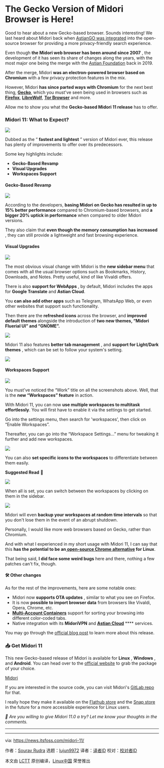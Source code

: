 [#]: subject: "The Gecko Version of Midori Browser is Here!"
[#]: via: "https://news.itsfoss.com/midori-11/"
[#]: author: "Sourav Rudra https://news.itsfoss.com/author/sourav/"
[#]: collector: "lujun9972/lctt-scripts-1693450080"
[#]: translator: " "
[#]: reviewer: " "
[#]: publisher: " "
[#]: url: " "

The Gecko Version of Midori Browser is Here!
======
Good to hear about a new Gecko-based browser. Sounds interesting!
We last heard about Midori back when [AstianGO was integrated][1] into the open-source browser for providing a more privacy-friendly search experience.

Even though **the Midori web browser has been around since 2007** , the development of it has seen its share of changes along the years, with the most major one being the merge with the [Astian Foundation][2] back in 2019.

After the merge, Midori **was an electron-powered browser based on Chromium** with a few privacy protection features in the mix.

However, Midori **has since parted ways with Chromium** for the next best thing, [**Gecko**][3], which you must've seen being used in browsers such as [**Firefox**][4], [**LibreWolf**][5], [**Tor Browser**][6] and more.

Allow me to show you what the **Gecko-based Midori 11 release** has to offer.

### Midori 11: What to Expect?

![][7]

Dubbed as the “ **fastest and lightest** ” version of Midori ever, this release has plenty of improvements to offer over its predecessors.

Some key highlights include:

  * **Gecko-Based Revamp**
  * **Visual Upgrades**
  * **Workspaces Support**



#### Gecko-Based Revamp

![][8]

According to the developers, **basing Midori on Gecko has resulted in up to 15% better performance** compared to Chromium-based browsers, and **a bigger 20% uptick in performance** when compared to older Midori versions.

They also claim that **even though the memory consumption has increased** , they can still provide a lightweight and fast browsing experience.

#### Visual Upgrades

![][9]

The most obvious visual change with Midori is the **new sidebar menu** that comes with all the usual browser options such as Bookmarks, History, Downloads, and Notes. Pretty useful, kind of like Vivaldi offers.

There is also **support for WebApps** , by default, Midori includes the apps for **Google Translate** and **Astian Cloud**.

You **can also add other apps** such as Telegram, WhatsApp Web, or even other websites that support such functionality.

Then there are the **refreshed icons** across the browser, and **improved default themes** alongside the introduction of **two new themes, “Midori Fluerial UI” and “GNOME”.**

![][10]

Midori 11 also features **better tab management** , and **support for Light/Dark themes** , which can be set to follow your system's setting.

![][11]

#### Workspaces Support

![][12]

You must've noticed the “Work” title on all the screenshots above. Well, that is the **new “Workspaces” feature** in action.

With Midori 11, you can now **use multiple workspaces to multitask effortlessly**. You will first have to enable it via the settings to get started.

Go into the settings menu, then search for 'workspaces', then click on “Enable Workspaces”.

Thereafter, you can go into the “Workspace Settings…” menu for tweaking it further and add new workspaces.

![][13]

You can also **set specific icons to the workspaces** to differentiate between them easily.

**Suggested Read** 📖

![][14]

When all is set, you can switch between the workspaces by clicking on them in the sidebar.

![][15]

Midori will even **backup your workspaces at random time intervals** so that you don't lose them in the event of an abrupt shutdown.

Personally, I would like more web browsers based on Gecko, rather than Chromium.

And with what I experienced in my short usage with Midori 11, I can say that this **has the** **potential to be an[ **open-source Chrome alternative**][16] for Linux**.

That being said, **I did face some weird bugs** here and there, nothing a few patches can't fix, though.

#### 🛠️ Other changes

As for the rest of the improvements, here are some notable ones:

  * Midori now **supports OTA updates** , similar to what you see on Firefox.
  * It is now **possible to import browser data** from browsers like Vivaldi, Opera, Chrome, etc.
  * [**Multi-Account Containers**][17] support for sorting your browsing into different color-coded tabs.
  * Native integration with its **MidoriVPN** and [**Astian Cloud**][18] **** services.



You may go through the [official blog post][19] to learn more about this release.

### 📥 Get Midori 11

This new Gecko-based release of Midori is available for **Linux** , **Windows** , and **Android**. You can head over to the [official website][20] to grab the package of your choice.

[Midori][20]

If you are interested in the source code, you can visit Midori's [GitLab repo][21] for that.

I really hope they make it available on the [Flathub store][22] and the [Snap store][23] in the future for a more accessible experience for Linux users.

_💬 Are you willing to give Midori 11.0 a try? Let me know your thoughts in the comments._

* * *

--------------------------------------------------------------------------------

via: https://news.itsfoss.com/midori-11/

作者：[Sourav Rudra][a]
选题：[lujun9972][b]
译者：[译者ID](https://github.com/译者ID)
校对：[校对者ID](https://github.com/校对者ID)

本文由 [LCTT](https://github.com/LCTT/TranslateProject) 原创编译，[Linux中国](https://linux.cn/) 荣誉推出

[a]: https://news.itsfoss.com/author/sourav/
[b]: https://github.com/lujun9972
[1]: https://news.itsfoss.com/midori-astiango/
[2]: https://astian.org/
[3]: https://developer.mozilla.org/en-US/docs/Glossary/Gecko
[4]: https://www.mozilla.org/en-US/firefox/
[5]: https://librewolf.net/
[6]: https://news.itsfoss.com/tor-browser-13-0-release/
[7]: https://news.itsfoss.com/content/images/2023/10/Midori_11_a.png
[8]: https://news.itsfoss.com/content/images/2023/10/Midori_11_b.png
[9]: https://news.itsfoss.com/content/images/2023/10/Midori_11_c.png
[10]: https://news.itsfoss.com/content/images/2023/10/Midori_11_c2.png
[11]: https://news.itsfoss.com/content/images/2023/04/Follow-us-on-Google-News.png
[12]: https://news.itsfoss.com/content/images/2023/10/Midori_11_d-1.png
[13]: https://news.itsfoss.com/content/images/2023/10/Midori_11_e-1.png
[14]: https://itsfoss.com/content/images/size/w256h256/2022/12/android-chrome-192x192.png
[15]: https://news.itsfoss.com/content/images/2023/10/Midori_11_f-2.png
[16]: https://itsfoss.com/open-source-browsers-linux/
[17]: https://support.mozilla.org/en-US/kb/containers
[18]: https://cloud.astian.org/
[19]: https://astian.org/midori-en/explore-midori-11-0-faster-and-lighter-than-ever/
[20]: https://astian.org/midori-browser/download/
[21]: https://gitlab.com/midori-web
[22]: https://flathub.org/
[23]: https://snapcraft.io/store
